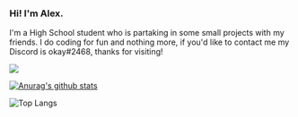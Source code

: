 ### Hi! I'm Alex.

I'm a High School student who is partaking in some small projects with my friends. I do coding for fun and nothing more, if you'd like to contact me my Discord is okay#2468, thanks for visiting!

![](https://komarev.com/ghpvc/?username=IEatDeepFriedMemes)

[![Anurag's github stats](https://github-readme-stats.vercel.app/api?username=IEatDeepFriedMemes)](https://github.com/anuraghazra/github-readme-stats)

![Top Langs](https://github-readme-stats.vercel.app/api/top-langs/?username=IEatDeepFriedMemes)
